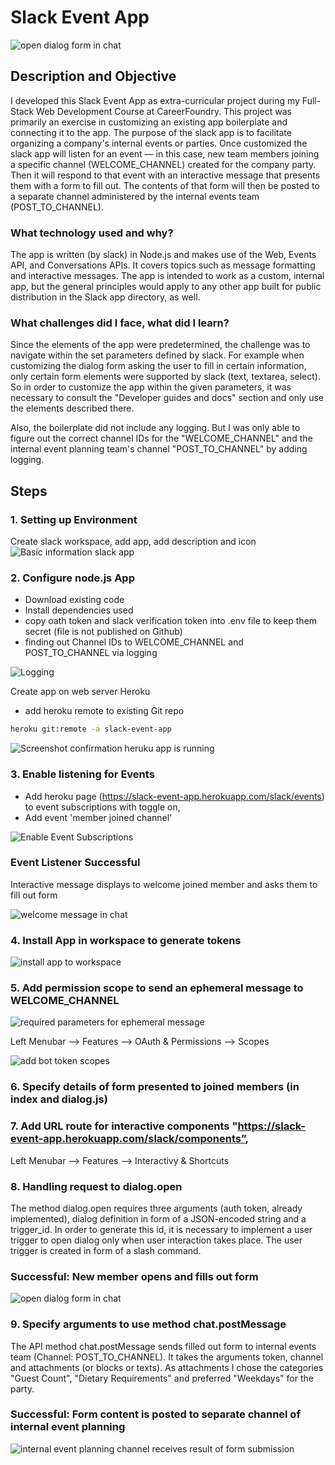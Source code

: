 # Slack Event App

  <img src="https://user-images.githubusercontent.com/99111208/163757080-7f2759a7-db33-4b4c-b359-d7f2da4e0722.png" alt="open dialog form in chat">

## Description and Objective

I developed this Slack Event App as extra-curricular project during my Full-Stack Web Development Course at CareerFoundry. This project was primarily an exercise in customizing an existing app boilerplate and connecting it to the app.
The purpose of the slack app is to facilitate organizing a company's internal events or parties. Once customized the slack app will listen for an event — in this case, new team members joining a specific channel (WELCOME_CHANNEL) created for the company party. Then it will respond to that event with an interactive message that presents them with a form to fill out. The contents of that
form will then be posted to a separate channel administered by the internal events team (POST_TO_CHANNEL).

### What technology used and why?

The app is written (by slack) in Node.js and makes use of the Web, Events API, and
Conversations APIs. It covers topics such as message formatting and interactive
messages. The app is intended to work as a custom, internal app, but the general
principles would apply to any other app built for public distribution in the Slack app directory, as well.

### What challenges did I face, what did I learn?

Since the elements of the app were predetermined, the challenge was to navigate within the set parameters defined by slack.
For example when customizing the dialog form asking the user to fill in certain information, only certain form elements were supported by slack (text, textarea, select). So in order to customize the app within the given parameters, it was necessary to consult the "Developer guides and docs" section and only use the elements described there.

Also, the boilerplate did not include any logging. But I was only able to figure out the correct channel IDs for the "WELCOME_CHANNEL" and the internal event planning team's channel "POST_TO_CHANNEL" by adding logging.


## Steps

### 1. Setting up Environment

Create slack workspace, add app, add description and icon
  <img src="https://user-images.githubusercontent.com/99111208/163757072-85d3eecc-5d4a-45bf-9e73-be637a924258.png" alt="Basic information slack app">

### 2. Configure node.js App

* Download existing code
* Install dependencies used
* copy oath token and slack verification token into .env file to keep them secret (file is not published on Github)
* finding out Channel IDs to WELCOME_CHANNEL and POST_TO_CHANNEL via logging
<img src="https://user-images.githubusercontent.com/99111208/163763054-e193eb6f-2ef6-4499-b6bc-ac65a813a77a.png" alt="Logging">

Create app on web server Heroku
* add heroku remote to existing Git repo

```bash
heroku git:remote -a slack-event-app
````
  <img src="https://user-images.githubusercontent.com/99111208/163757076-9d9be979-8e4f-40ae-a29b-b8eabacc5ef3.png" alt="Screenshot confirmation heruku app is running">


### 3. Enable listening for Events

* Add heroku page (https://slack-event-app.herokuapp.com/slack/events) to event subscriptions with toggle on,
* Add event 'member joined channel'

<img src="https://user-images.githubusercontent.com/99111208/163757086-1b2cfa41-14dc-4a9c-8bbc-8db169ef025d.png" alt="Enable Event Subscriptions">

### Event Listener Successful

Interactive message displays to welcome joined member and asks them to fill out form

<img src="https://user-images.githubusercontent.com/99111208/163757081-3b7a33a1-49f3-4a7f-a33e-d234c1c1b285.png" alt="welcome message in chat">

### 4. Install App in workspace to generate tokens

<img src="https://user-images.githubusercontent.com/99111208/163763957-af150796-0fe2-4cd6-ac7d-12e1a02def1c.png" alt="install app to workspace">

### 5. Add permission scope to send an ephemeral message to WELCOME_CHANNEL

<img src="https://user-images.githubusercontent.com/99111208/163764432-43143809-47c8-4bad-99c8-2b44e6f9b7a3.png" alt="required parameters for ephemeral message">

Left Menubar --> Features --> OAuth & Permissions --> Scopes

<img src="https://user-images.githubusercontent.com/99111208/163764761-af1200fb-1c22-46c9-8c02-62a654599bdf.png" alt="add bot token scopes">

### 6. Specify details of form presented to joined members (in index and dialog.js)

### 7. Add URL route for interactive components "https://slack-event-app.herokuapp.com/slack/components”,

Left Menubar --> Features --> Interactivy & Shortcuts

### 8. Handling request to dialog.open 

The method dialog.open requires three arguments (auth token, already implemented), dialog definition in form of a JSON-encoded string and a trigger_id.
In order to generate this id, it is necessary to implement a user trigger to open dialog only when user interaction takes place. The user trigger is created in form of a slash command.

### Successful: New member opens and fills out form

<img src="https://user-images.githubusercontent.com/99111208/163757080-7f2759a7-db33-4b4c-b359-d7f2da4e0722.png" alt="open dialog form in chat">

### 9. Specify arguments to use method chat.postMessage

The API method chat.postMessage sends filled out form to internal events team (Channel: POST_TO_CHANNEL). It takes the arguments token, channel and attachments (or blocks or texts). As attachments I chose the categories "Guest Count", "Dietary Requirements" and preferred "Weekdays" for the party.


### Successful: Form content is posted to separate channel of internal event planning 

<img src="https://user-images.githubusercontent.com/99111208/163757077-73207ac5-5276-4579-b741-dadf0ed3933f.png" alt="internal event planning channel receives result of form submission">


